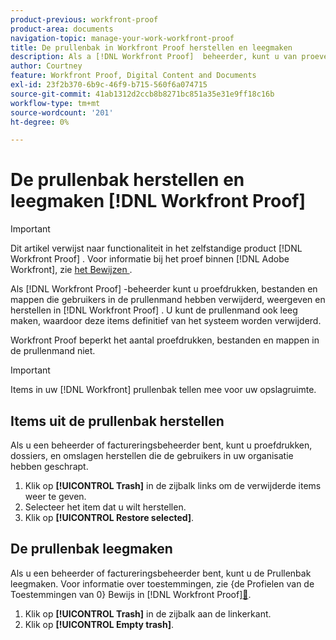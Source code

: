 ```yaml
---
product-previous: workfront-proof
product-area: documents
navigation-topic: manage-your-work-workfront-proof
title: De prullenbak in Workfront Proof herstellen en leegmaken
description: Als a [!DNL Workfront Proof]  beheerder, kunt u van proeven een lijst maken en herstellen, hebben de dossiers, en de omslaggebruikers in het Afval in  [!DNL Workfront]  Bewijs geschrapt. U kunt de prullenmand ook leeg maken, waardoor deze items definitief van het systeem worden verwijderd.
author: Courtney
feature: Workfront Proof, Digital Content and Documents
exl-id: 23f2b370-6b9c-46f9-b715-560f6a074715
source-git-commit: 41ab1312d2ccb8b8271bc851a35e31e9ff18c16b
workflow-type: tm+mt
source-wordcount: '201'
ht-degree: 0%

---
```


# De prullenbak herstellen en leegmaken [!DNL Workfront Proof]

>[!IMPORTANT]
>
>Dit artikel verwijst naar functionaliteit in het zelfstandige product [!DNL Workfront Proof] . Voor informatie bij het proef binnen [!DNL Adobe Workfront], zie [ het Bewijzen ](../../../review-and-approve-work/proofing/proofing.md).

Als [!DNL Workfront Proof] -beheerder kunt u proefdrukken, bestanden en mappen die gebruikers in de prullenmand hebben verwijderd, weergeven en herstellen in [!DNL Workfront Proof] . U kunt de prullenmand ook leeg maken, waardoor deze items definitief van het systeem worden verwijderd.

Workfront Proof beperkt het aantal proefdrukken, bestanden en mappen in de prullenmand niet.

>[!IMPORTANT]
>
>Items in uw [!DNL Workfront] prullenbak tellen mee voor uw opslagruimte.

## Items uit de prullenbak herstellen

Als u een beheerder of factureringsbeheerder bent, kunt u proefdrukken, dossiers, en omslagen herstellen die de gebruikers in uw organisatie hebben geschrapt.

1. Klik op **[!UICONTROL Trash]** in de zijbalk links om de verwijderde items weer te geven.
1. Selecteer het item dat u wilt herstellen.
1. Klik op **[!UICONTROL Restore selected]**.

## De prullenbak leegmaken

Als u een beheerder of factureringsbeheerder bent, kunt u de Prullenbak leegmaken. Voor informatie over toestemmingen, zie {de Profielen van de Toestemmingen van 0} Bewijs in  [!DNL Workfront Proof][&#128279;](../../../workfront-proof/wp-acct-admin/account-settings/proof-perm-profiles-in-wp.md).

1. Klik op **[!UICONTROL Trash]** in de zijbalk aan de linkerkant.
1. Klik op **[!UICONTROL Empty trash]**.
